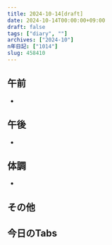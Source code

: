 ```yaml
---
title: 2024-10-14[draft]
date: 2024-10-14T00:00:00+09:00
draft: false
tags: ["diary", ""]
archives: ["2024-10"]
n年日記: ["1014"]
slug: 458410
---
```

## 午前
- 
## 午後
- 
## 体調
- 
## その他
## 今日のTabs